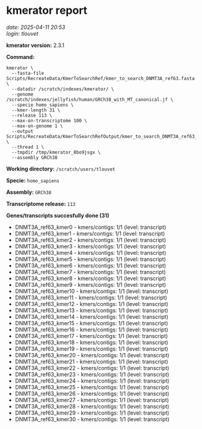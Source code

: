 # kmerator report
*date: 2025-04-11 20:53*  
*login: tlouvet*

**kmerator version:** 2.3.1

**Command:**

```
kmerator \
  --fasta-file Scripts/RecreateData/KmerToSearchRef/kmer_to_search_DNMT3A_ref63.fasta \
  --datadir /scratch/indexes/kmerator/ \
  --genome /scratch/indexes/jellyfish/human/GRCh38_with_MT_canonical.jf \
  --specie homo_sapiens \
  --kmer-length 31 \
  --release 113 \
  --max-on-transcriptome 100 \
  --max-on-genome 1 \
  --output Scripts/RecreateData/KmerToSearchRefOutput/kmer_to_search_DNMT3A_ref63_output \
  --thread 1 \
  --tmpdir /tmp/kmerator_8bo9jsgx \
  --assembly GRCh38
```

**Working directory:** `/scratch/users/tlouvet`

**Specie:** `homo_sapiens`

**Assembly:** `GRCh38`

**Transcriptome release:** `113`

**Genes/transcripts succesfully done (31)**

- DNMT3A_ref63_kmer0 - kmers/contigs: 1/1 (level: transcript)
- DNMT3A_ref63_kmer1 - kmers/contigs: 1/1 (level: transcript)
- DNMT3A_ref63_kmer2 - kmers/contigs: 1/1 (level: transcript)
- DNMT3A_ref63_kmer3 - kmers/contigs: 1/1 (level: transcript)
- DNMT3A_ref63_kmer4 - kmers/contigs: 1/1 (level: transcript)
- DNMT3A_ref63_kmer5 - kmers/contigs: 1/1 (level: transcript)
- DNMT3A_ref63_kmer6 - kmers/contigs: 1/1 (level: transcript)
- DNMT3A_ref63_kmer7 - kmers/contigs: 1/1 (level: transcript)
- DNMT3A_ref63_kmer8 - kmers/contigs: 1/1 (level: transcript)
- DNMT3A_ref63_kmer9 - kmers/contigs: 1/1 (level: transcript)
- DNMT3A_ref63_kmer10 - kmers/contigs: 1/1 (level: transcript)
- DNMT3A_ref63_kmer11 - kmers/contigs: 1/1 (level: transcript)
- DNMT3A_ref63_kmer12 - kmers/contigs: 1/1 (level: transcript)
- DNMT3A_ref63_kmer13 - kmers/contigs: 1/1 (level: transcript)
- DNMT3A_ref63_kmer14 - kmers/contigs: 1/1 (level: transcript)
- DNMT3A_ref63_kmer15 - kmers/contigs: 1/1 (level: transcript)
- DNMT3A_ref63_kmer16 - kmers/contigs: 1/1 (level: transcript)
- DNMT3A_ref63_kmer17 - kmers/contigs: 1/1 (level: transcript)
- DNMT3A_ref63_kmer18 - kmers/contigs: 1/1 (level: transcript)
- DNMT3A_ref63_kmer19 - kmers/contigs: 1/1 (level: transcript)
- DNMT3A_ref63_kmer20 - kmers/contigs: 1/1 (level: transcript)
- DNMT3A_ref63_kmer21 - kmers/contigs: 1/1 (level: transcript)
- DNMT3A_ref63_kmer22 - kmers/contigs: 1/1 (level: transcript)
- DNMT3A_ref63_kmer23 - kmers/contigs: 1/1 (level: transcript)
- DNMT3A_ref63_kmer24 - kmers/contigs: 1/1 (level: transcript)
- DNMT3A_ref63_kmer25 - kmers/contigs: 1/1 (level: transcript)
- DNMT3A_ref63_kmer26 - kmers/contigs: 1/1 (level: transcript)
- DNMT3A_ref63_kmer27 - kmers/contigs: 1/1 (level: transcript)
- DNMT3A_ref63_kmer28 - kmers/contigs: 1/1 (level: transcript)
- DNMT3A_ref63_kmer29 - kmers/contigs: 1/1 (level: transcript)
- DNMT3A_ref63_kmer30 - kmers/contigs: 1/1 (level: transcript)
